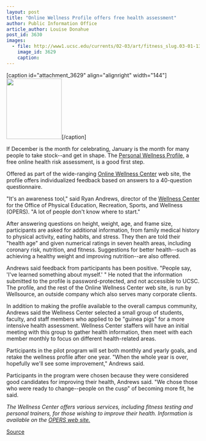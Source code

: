 ```yaml
---
layout: post
title: "Online Wellness Profile offers free health assessment"
author: Public Information Office
article_author: Louise Donahue
post_id: 3630
images:
  - file: http://www1.ucsc.edu/currents/02-03/art/fitness_slug.03-01-13.140.jpg
    image_id: 3629
    caption: 
---
```


[caption id="attachment_3629" align="alignright" width="144"]<a href="http://dev-ucsc-news.pantheonsite.io/wp-content/uploads/2003/01/fitness_slug.03-01-13.140.jpg"><img class="size-full wp-image-3629" src="http://dev-ucsc-news.pantheonsite.io/wp-content/uploads/2003/01/fitness_slug.03-01-13.140.jpg" alt="" width="144" height="158" /></a>[/caption]
<p>
  If December is the month for celebrating, January is the month for many people to take stock--and get in shape. The <a href="http://ucsc.wellsource.com/pwp/approot/login.asp">Personal Wellness Profile,</a> a free online health risk assessment, is a good first step.
</p>
<p>
  Offered as part of the wide-ranging <a href="http://owcucsc.wellsource.com/dh/default.asp">Online Wellness Center</a> web site, the profile offers individualized feedback based on answers to a 40-question questionnaire.<br>
</p>
<p>
  "It's an awareness tool," said Ryan Andrews, director of the <a href="http://ucsc.edu/opers/wellness/pages/index.html">Wellness Center</a> for the Office of Physical Education, Recreation, Sports, and Wellness (OPERS). "A lot of people don't know where to start."<br>
</p>
<p>
  After answering questions on height, weight, age, and frame size, participants are asked for additional information, from family medical history to physical activity, eating habits, and stress. They then are told their "health age" and given numerical ratings in seven health areas, including coronary risk, nutrition, and fitness. Suggestions for better health--such as achieving a healthy weight and improving nutrition--are also offered.<br>
</p>
<p>
  Andrews said feedback from participants has been positive. "People say, 'I've learned something about myself.' " He noted that the information submitted to the profile is password-protected, and not accessible to UCSC. The profile, and the rest of the Online Wellness Center web site, is run by Wellsource, an outside company which also serves many corporate clients.<br>
</p>
<p>
  In addition to making the profile available to the overall campus community, Andrews said the Wellness Center selected a small group of students, faculty, and staff members who applied to be "guinea pigs" for a more intensive health assessment. Wellness Center staffers will have an initial meeting with this group to gather health information, then meet with each member monthly to focus on different health-related areas.
</p>
<p>
  Participants in the pilot program will set both monthly and yearly goals, and retake the wellness profile after one year. "When the whole year is over, hopefully we'll see some improvement," Andrews said.<br>
</p>
<p>
  Participants in the program were chosen because they were considered good candidates for improving their health, Andrews said. "We chose those who were ready to change--people on the cusp" of becoming more fit, he said.
</p>
<p>
  <i>The Wellness Center offers various services, including fitness testing and personal trainers, for those wishing to improve their health. Information is available on the <a href="http://www.ucsc.edu/opers">OPERS web site.</a></i><br>
</p>
<p><a href="http://www1.ucsc.edu/currents/02-03/01-13/fitness.html" title="Permalink to fitness">Source</a></p>
